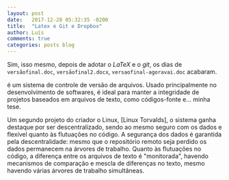 ```yaml
---
layout: post
date:   2017-12-28 05:32:35 -0200
title:  "Latex e Git e Dropbox"
author: Luís
comments: true
categories: posts blog
---
```

Sim, isso mesmo, depois de adotar o *LaTeX* e o *git*, os dias de `versãofinal.doc`, `versãofinal2.docx`, `versaofinal-agoravai.doc` acabaram.

 é um sistema de controle de versão de arquivos. Usado principalmente no desenvolvimento de softwares, é ideal para manter a integridade de projetos baseados em arquivos de texto, como códigos-fonte e... minha tese.

Um segundo projeto do criador o Linux, [Linux Torvalds], o sistema ganha destaque por ser descentralizado, sendo ao mesmo seguro com os dados e flexível quanto às flutuações no código.
A segurança dos dados é garantida pela descentralidade: mesmo que o repositório remoto seja perdido os dados permanecem na árvores de trabalho.
Quanto às flutuações no código, a diferença entre os arquivos de texto é "monitorada", havendo mecanismos de comparação e mescla de diferenças no texto, mesmo havendo várias árvores de trabalho simultâneas.

